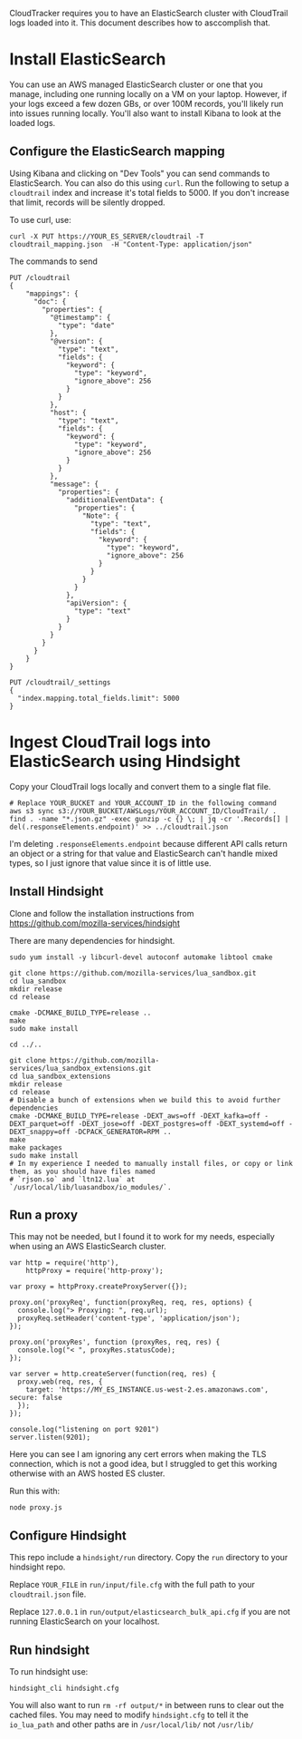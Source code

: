 CloudTracker requires you to have an ElasticSearch cluster with CloudTrail logs loaded into it.  This document describes how to asccomplish that.

Install ElasticSearch
=======================

You can use an AWS managed ElasticSearch cluster or one that you manage, including one running locally on a VM on your laptop.  However, if your logs exceed a few dozen GBs, or over 100M records, you'll likely run into issues running locally.  You'll also want to install Kibana to look at the loaded logs.

Configure the ElasticSearch mapping
-----------------------------------
Using Kibana and clicking on "Dev Tools" you can send commands to ElasticSearch. You can also do this using `curl`.  Run the following to setup a `cloudtrail` index and increase it's total fields to 5000.  If you don't increase that limit, records will be silently dropped.

To use curl, use:
```
curl -X PUT https://YOUR_ES_SERVER/cloudtrail -T cloudtrail_mapping.json  -H "Content-Type: application/json"
```

The commands to send
```
PUT /cloudtrail
{
    "mappings": {
      "doc": {
        "properties": {
          "@timestamp": {
            "type": "date"
          },
          "@version": {
            "type": "text",
            "fields": {
              "keyword": {
                "type": "keyword",
                "ignore_above": 256
              }
            }
          },
          "host": {
            "type": "text",
            "fields": {
              "keyword": {
                "type": "keyword",
                "ignore_above": 256
              }
            }
          },
          "message": {
            "properties": {
              "additionalEventData": {
                "properties": {
                  "Note": {
                    "type": "text",
                    "fields": {
                      "keyword": {
                        "type": "keyword",
                        "ignore_above": 256
                      }
                    }
                  }
                }
              },
              "apiVersion": {
                "type": "text"
              }
            }
          }
        }
      }
    }
}

PUT /cloudtrail/_settings
{
  "index.mapping.total_fields.limit": 5000
}
```



Ingest CloudTrail logs into ElasticSearch using Hindsight
=========================================================

Copy your CloudTrail logs locally and convert them to a single flat file.
```
# Replace YOUR_BUCKET and YOUR_ACCOUNT_ID in the following command
aws s3 sync s3://YOUR_BUCKET/AWSLogs/YOUR_ACCOUNT_ID/CloudTrail/ .
find . -name "*.json.gz" -exec gunzip -c {} \; | jq -cr '.Records[] | del(.responseElements.endpoint)' >> ../cloudtrail.json
```

I'm deleting `.responseElements.endpoint` because different API calls return an object or a string for that value and ElasticSearch can't handle mixed types, so I just ignore that value since it is of little use.


Install Hindsight
-----------------
Clone and follow the installation instructions from https://github.com/mozilla-services/hindsight

There are many dependencies for hindsight.

```
sudo yum install -y libcurl-devel autoconf automake libtool cmake

git clone https://github.com/mozilla-services/lua_sandbox.git
cd lua_sandbox
mkdir release
cd release

cmake -DCMAKE_BUILD_TYPE=release ..
make
sudo make install

cd ../..

git clone https://github.com/mozilla-services/lua_sandbox_extensions.git
cd lua_sandbox_extensions
mkdir release
cd release
# Disable a bunch of extensions when we build this to avoid further dependencies
cmake -DCMAKE_BUILD_TYPE=release -DEXT_aws=off -DEXT_kafka=off -DEXT_parquet=off -DEXT_jose=off -DEXT_postgres=off -DEXT_systemd=off -DEXT_snappy=off -DCPACK_GENERATOR=RPM ..
make
make packages
sudo make install
# In my experience I needed to manually install files, or copy or link them, as you should have files named 
# `rjson.so` and `ltn12.lua` at `/usr/local/lib/luasandbox/io_modules/`.
```


Run a proxy
-----------
This may not be needed, but I found it to work for my needs, especially when using an AWS ElasticSearch cluster.

```
var http = require('http'),
    httpProxy = require('http-proxy');

var proxy = httpProxy.createProxyServer({});

proxy.on('proxyReq', function(proxyReq, req, res, options) {
  console.log("> Proxying: ", req.url);
  proxyReq.setHeader('content-type', 'application/json');
});

proxy.on('proxyRes', function (proxyRes, req, res) {
  console.log("< ", proxyRes.statusCode);
});

var server = http.createServer(function(req, res) {
  proxy.web(req, res, {
    target: 'https://MY_ES_INSTANCE.us-west-2.es.amazonaws.com', secure: false
  });
});

console.log("listening on port 9201")
server.listen(9201);
```

Here you can see I am ignoring any cert errors when making the TLS connection, which is not a good idea, but I struggled to get this working otherwise with an AWS hosted ES cluster.

Run this with:
```
node proxy.js
```


Configure Hindsight
-------------------
This repo include a `hindsight/run` directory. Copy the `run` directory to your hindsight repo.

Replace `YOUR_FILE` in `run/input/file.cfg` with the full path to your `cloudtrail.json` file.

Replace `127.0.0.1` in `run/output/elasticsearch_bulk_api.cfg` if you are not running ElasticSearch on your localhost.


Run hindsight
-------------
To run hindsight use:

```
hindsight_cli hindsight.cfg
```

You will also want to run `rm -rf output/*` in between runs to clear out the cached files.
You may need to modify `hindsight.cfg` to tell it the `io_lua_path` and other paths are in `/usr/local/lib/` not `/usr/lib/`

